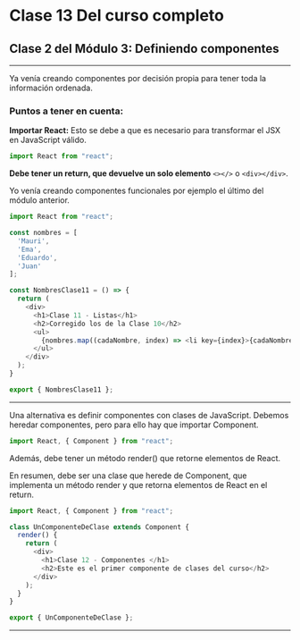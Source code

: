 # Clase 13 Del curso completo

## Clase 2 del Módulo 3: Definiendo componentes

---

Ya venía creando componentes por decisión propia para tener toda la información ordenada.

### Puntos a tener en cuenta:

**Importar React:** Esto se debe a que es necesario para transformar el JSX en JavaScript válido.
```javascript
import React from "react";
```

**Debe tener un return, que devuelve un solo elemento** `<></>` o `<div></div>`.

Yo venía creando componentes funcionales por ejemplo el último del módulo anterior.

```javascript
import React from "react";

const nombres = [
  'Mauri',
  'Ema',
  'Eduardo',
  'Juan'
];

const NombresClase11 = () => {
  return (
    <div>
      <h1>Clase 11 - Listas</h1>
      <h2>Corregido los de la Clase 10</h2>
      <ul>
        {nombres.map((cadaNombre, index) => <li key={index}>{cadaNombre}</li>)}
      </ul>
    </div>
  );
}

export { NombresClase11 };
```

---

Una alternativa es definir componentes con clases de JavaScript.
Debemos heredar componentes, pero para ello hay que importar Component.

```javascript
import React, { Component } from "react";
```

Además, debe tener un método render() que retorne elementos de React. 

En resumen, debe ser una clase que herede de Component, que implementa un método render y que retorna elementos de React en el return.

```javascript
import React, { Component } from "react";

class UnComponenteDeClase extends Component {
  render() {
    return (
      <div>
        <h1>Clase 12 - Componentes </h1>
        <h2>Este es el primer componente de clases del curso</h2>
      </div>
    );
  }
}

export { UnComponenteDeClase };
```

---


